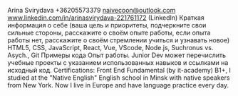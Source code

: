 Arina Svirydava
+36205573379
naivecoon@outlook.com
www.linkedin.com/in/arinasvirydava-221761172 (LinkedIn)
Краткая информация о себе (ваша цель и приоритеты, подчеркните свои сильные стороны, расскажите о своём опыте работы, если опыта работы нет, расскажите о своём стремлении учиться и узнавать новое)
HTML5, CSS, JavaScript, React, Vue, VScode, Node.js, Suchronus vs. Asych., Git
Примеры кода
Опыт работы. Junior Dev может перечислить учебные проекты с указанием использованных навыков и ссылками на исходный код.
Certifications: Front End Fundamental (by it-academy)
B1+, I studied at the "Native English" English school in Minsk with native speakers from New York. Now I live in Europe and have language practice every day.
